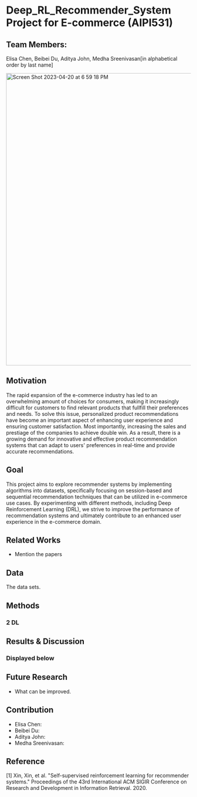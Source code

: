# Deep_RL_Recommender_System Project for E-commerce (AIPI531)

## Team Members:
Elisa Chen, Beibei Du, Aditya John, Medha Sreenivasan[in alphabetical order by last name]

<img width="794" alt="Screen Shot 2023-04-20 at 6 59 18 PM" src="https://user-images.githubusercontent.com/60382493/233504139-a65d59c8-ee63-4e43-abed-958199c858ab.png">

## Motivation
The rapid expansion of the e-commerce industry has led to an overwhelming amount of choices for consumers, making it increasingly difficult for customers to find relevant products that fullfill their preferences and needs. To solve this issue, personalized product recommendations have become an important aspect of enhancing user experience and ensuring customer satisfaction. Most importantly, increasing the sales and prestiage of the companies to achieve double win. As a result, there is a growing demand for innovative and effective product recommendation systems that can adapt to users' preferences in real-time and provide accurate recommendations. 

## Goal
This project aims to explore recommender systems by implementing algorithms into datasets, specifically focusing on session-based and sequential recommendation techniques that can be utilized in e-commerce use cases. By experimenting with different methods, including Deep Reinforcement Learning (DRL), we strive to improve the performance of recommendation systems and ultimately contribute to an enhanced user experience in the e-commerce domain.

## Related Works
- Mention the papers


## Data

The data sets.


## Methods
### 2 DL

## Results & Discussion
### Displayed below


## Future Research
- What can be improved.


## Contribution
- Elisa Chen:
- Beibei Du:
- Aditya John:
- Medha Sreenivasan:



## Reference
[1] Xin, Xin, et al. "Self-supervised reinforcement learning for recommender systems." Proceedings of the 43rd International ACM SIGIR Conference on Research and Development in Information Retrieval. 2020.
